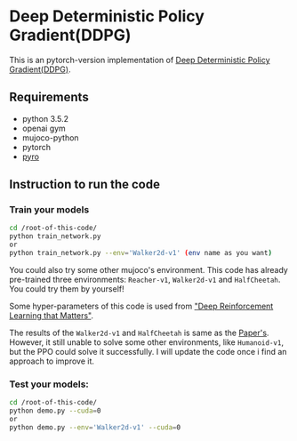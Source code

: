 # Deep Deterministic Policy Gradient(DDPG)
This is an pytorch-version implementation of [Deep Deterministic Policy Gradient(DDPG)](https://arxiv.org/abs/1509.02971). 

## Requirements
- python 3.5.2
- openai gym
- mujoco-python
- pytorch
- [pyro](http://pyro.ai/)

## Instruction to run the code
### Train your models
```bash
cd /root-of-this-code/
python train_network.py
or
python train_network.py --env='Walker2d-v1' (env name as you want)

```
You could also try some other mujoco's environment. This code has already pre-trained three environments: `Reacher-v1`, `Walker2d-v1` and `HalfCheetah`. You could try them by yourself!  

Some hyper-parameters of this code is used from ["Deep Reinforcement Learning that Matters"](https://arxiv.org/abs/1709.06560).  

The results of the `Walker2d-v1` and `HalfCheetah` is same as the [Paper's](https://arxiv.org/abs/1709.06560). However, it still unable to solve some other environments, like `Humanoid-v1`, but the PPO could solve it successfully. I will update the code once i find an approach to improve it.


### Test your models:
```bash
cd /root-of-this-code/
python demo.py --cuda=0
or
python demo.py --env='Walker2d-v1' --cuda=0

```






